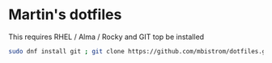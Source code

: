 # Martin's dotfiles

This requires RHEL / Alma / Rocky and GIT top be installed

```bash
sudo dnf install git ; git clone https://github.com/mbistrom/dotfiles.git ~/.dotfiles ; ~/.dotfiles/bootstrap.sh
```

